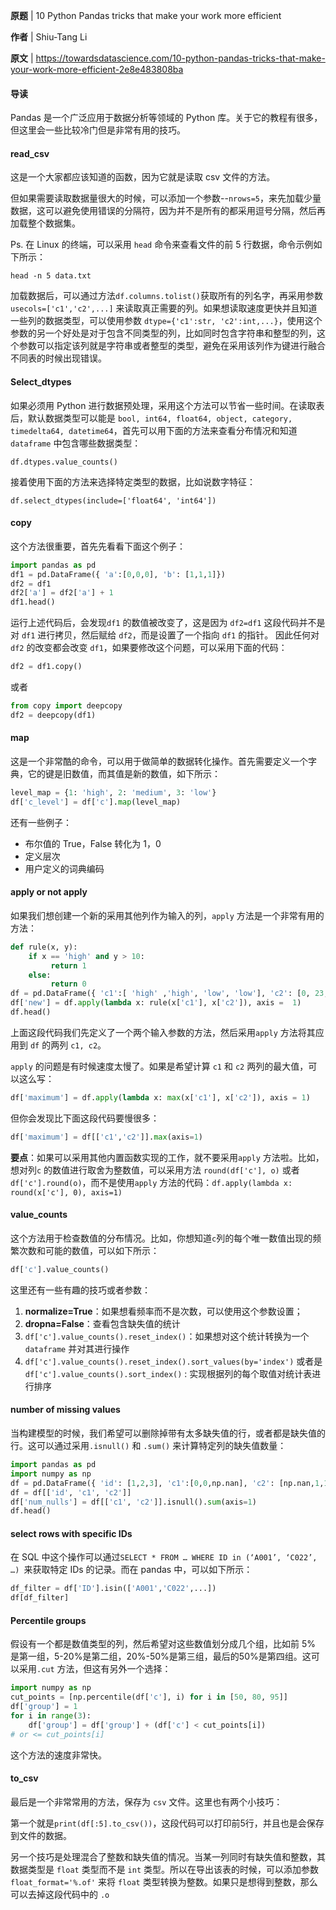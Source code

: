 **原题** | 10 Python Pandas tricks that make your work more efficient

**作者** | Shiu-Tang Li

**原文** | https://towardsdatascience.com/10-python-pandas-tricks-that-make-your-work-more-efficient-2e8e483808ba

#### 导读

Pandas 是一个广泛应用于数据分析等领域的 Python 库。关于它的教程有很多，但这里会一些比较冷门但是非常有用的技巧。

#### read_csv

这是一个大家都应该知道的函数，因为它就是读取 csv 文件的方法。

但如果需要读取数据量很大的时候，可以添加一个参数--`nrows=5`，来先加载少量数据，这可以避免使用错误的分隔符，因为并不是所有的都采用逗号分隔，然后再加载整个数据集。

Ps. 在 Linux 的终端，可以采用 `head` 命令来查看文件的前 5 行数据，命令示例如下所示：

```shell
head -n 5 data.txt
```

加载数据后，可以通过方法`df.columns.tolist()`获取所有的列名字，再采用参数`usecols=['c1','c2',...]` 来读取真正需要的列。如果想读取速度更快并且知道一些列的数据类型，可以使用参数 `dtype={'c1':str, 'c2':int,...}`，使用这个参数的另一个好处是对于包含不同类型的列，比如同时包含字符串和整型的列，这个参数可以指定该列就是字符串或者整型的类型，避免在采用该列作为键进行融合不同表的时候出现错误。



#### Select_dtypes

如果必须用 Python 进行数据预处理，采用这个方法可以节省一些时间。在读取表后，默认数据类型可以能是 `bool, int64, float64, object, category, timedelta64, datetime64`，首先可以用下面的方法来查看分布情况和知道 `dataframe` 中包含哪些数据类型：

`df.dtypes.value_counts()`

接着使用下面的方法来选择特定类型的数据，比如说数字特征：

`df.select_dtypes(include=['float64', 'int64'])`



#### copy

这个方法很重要，首先先看看下面这个例子：

```python
import pandas as pd
df1 = pd.DataFrame({ 'a':[0,0,0], 'b': [1,1,1]})
df2 = df1
df2['a'] = df2['a'] + 1
df1.head()
```

运行上述代码后，会发现`df1` 的数值被改变了，这是因为 `df2=df1` 这段代码并不是对 `df1` 进行拷贝，然后赋给 `df2`，而是设置了一个指向 `df1` 的指针。 因此任何对 `df2` 的改变都会改变 `df1`，如果要修改这个问题，可以采用下面的代码：

```python
df2 = df1.copy()
```

或者

```python
from copy import deepcopy
df2 = deepcopy(df1)
```

#### map

这是一个非常酷的命令，可以用于做简单的数据转化操作。首先需要定义一个字典，它的键是旧数值，而其值是新的数值，如下所示：

```python
level_map = {1: 'high', 2: 'medium', 3: 'low'}
df['c_level'] = df['c'].map(level_map)
```

还有一些例子：

- 布尔值的 True，False 转化为 1，0
- 定义层次
- 用户定义的词典编码



#### apply or not apply

如果我们想创建一个新的采用其他列作为输入的列，`apply` 方法是一个非常有用的方法：

```python
def rule(x, y):
    if x == 'high' and y > 10:
         return 1
    else:
         return 0
df = pd.DataFrame({ 'c1':[ 'high' ,'high', 'low', 'low'], 'c2': [0, 23, 17, 4]})
df['new'] = df.apply(lambda x: rule(x['c1'], x['c2']), axis =  1)
df.head()
```

上面这段代码我们先定义了一个两个输入参数的方法，然后采用`apply` 方法将其应用到 `df` 的两列 `c1, c2`。

`apply` 的问题是有时候速度太慢了。如果是希望计算 `c1` 和 `c2` 两列的最大值，可以这么写：

```python
df['maximum'] = df.apply(lambda x: max(x['c1'], x['c2']), axis = 1)
```

但你会发现比下面这段代码要慢很多：

```python
df['maximum'] = df[['c1','c2']].max(axis=1)
```

**要点**：如果可以采用其他内置函数实现的工作，就不要采用`apply` 方法啦。比如，想对列`c` 的数值进行取舍为整数值，可以采用方法 `round(df['c'], o)` 或者 `df['c'].round(o)`，而不是使用`apply` 方法的代码：`df.apply(lambda x: round(x['c'], 0), axis=1)`

#### value_counts

这个方法用于检查数值的分布情况。比如，你想知道`c`列的每个唯一数值出现的频繁次数和可能的数值，可以如下所示：

```python
df['c'].value_counts()
```

这里还有一些有趣的技巧或者参数：

1. **normalize=True**：如果想看频率而不是次数，可以使用这个参数设置；
2. **dropna=False**：查看包含缺失值的统计
3. `df['c'].value_counts().reset_index()`：如果想对这个统计转换为一个 `dataframe` 并对其进行操作
4. `df['c'].value_counts().reset_index().sort_values(by='index')` 或者是 `df['c'].value_counts().sort_index()` : 实现根据列的每个取值对统计表进行排序

#### number of missing values

当构建模型的时候，我们希望可以删除掉带有太多缺失值的行，或者都是缺失值的行。这可以通过采用`.isnull()` 和 `.sum()` 来计算特定列的缺失值数量：

```python
import pandas as pd
import numpy as np
df = pd.DataFrame({ 'id': [1,2,3], 'c1':[0,0,np.nan], 'c2': [np.nan,1,1]})
df = df[['id', 'c1', 'c2']]
df['num_nulls'] = df[['c1', 'c2']].isnull().sum(axis=1)
df.head()
```

#### select rows with specific IDs

在 SQL 中这个操作可以通过`SELECT * FROM … WHERE ID in (‘A001’, ‘C022’, …) `来获取特定 IDs 的记录。而在 pandas 中，可以如下所示：

```python
df_filter = df['ID'].isin(['A001','C022',...])
df[df_filter]
```

#### Percentile groups

假设有一个都是数值类型的列，然后希望对这些数值划分成几个组，比如前 5% 是第一组，5-20%是第二组，20%-50%是第三组，最后的50%是第四组。这可以采用`.cut` 方法，但这有另外一个选择：

```python
import numpy as np
cut_points = [np.percentile(df['c'], i) for i in [50, 80, 95]]
df['group'] = 1
for i in range(3):
    df['group'] = df['group'] + (df['c'] < cut_points[i])
# or <= cut_points[i]
```

这个方法的速度非常快。

#### to_csv

最后是一个非常常用的方法，保存为 `csv` 文件。这里也有两个小技巧：

第一个就是`print(df[:5].to_csv())`，这段代码可以打印前5行，并且也是会保存到文件的数据。

另一个技巧是处理混合了整数和缺失值的情况。当某一列同时有缺失值和整数，其数据类型是 `float` 类型而不是 `int` 类型。所以在导出该表的时候，可以添加参数`float_format='%.of'` 来将 `float` 类型转换为整数。如果只是想得到整数，那么可以去掉这段代码中的 `.o` 










































